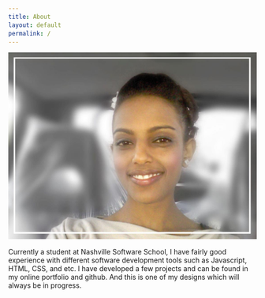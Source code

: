 ```yaml
---
title: About
layout: default
permalink: /
---
```


![alt text](/downloads/image/myPic.jpg "myPic")

Currently a student at Nashville Software School, I have fairly good experience with different software development tools such as Javascript, HTML, CSS, and etc. I have developed a few projects and can be found in my online portfolio and github. And this is one of my designs which will always be in progress.


